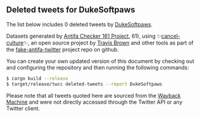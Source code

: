 ## Deleted tweets for DukeSoftpaws

The list below includes 0 deleted tweets by
[DukeSoftpaws](https://twitter.com/DukeSoftpaws).



Datasets generated by [Antifa Checker 161 Project](https://twitter.com/antifacheck161), 61), using ✨[cancel-culture](https://github.com/travisbrown/cancel-culture)✨, an open source project by 
[Travis Brown](https://twitter.com/travisbrown) and other tools as part of the 
[fake-antifa-twitter](https://github.com/antifacheck161/fake-antifa-twitter) project repo on github.

You can create your own updated version of this document by checking out and configuring the
repository and then running the following commands:

```bash
$ cargo build --release
$ target/release/twcc deleted-tweets --report DukeSoftpaws
```

Please note that all tweets quoted here are sourced from the
[Wayback Machine](https://web.archive.org) and were not directly accessed through the Twitter API or
any Twitter client.

